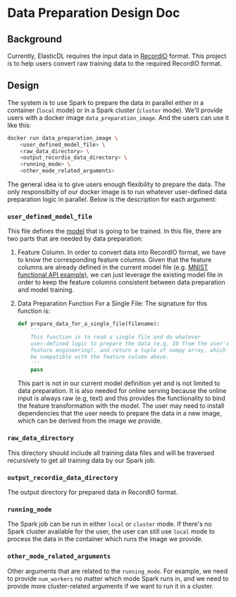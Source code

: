 
# Data Preparation Design Doc

## Background
Currently, ElasticDL requires the input data in [RecordIO]( https://github.com/elasticdl/recordio) format. This project is to help users convert raw training data to the required RecordIO format.

## Design
The system is to use Spark to prepare the data in parallel either in a container (`local` mode) or in a Spark cluster (`cluster` mode). We'll provide users with a docker image `data_preparation_image`. And the users can use it like this:
```bash
docker run data_preparation_image \
    <user_defined_model_file> \
    <raw_data_directory> \
    <output_recordio_data_directory> \
    <running_mode> \
    <other_mode_related_arguments>
```
The general idea is to give users enough flexibility to prepare the data. The only responsibilty of our docker image is to run whatever user-defined data preparation logic in parallel. Below is the description for each argument:


### `user_defined_model_file`

This file defines the [model](https://github.com/sql-machine-learning/elasticdl/blob/0b7d75fd5073802f33e192244283b86ccf2684e0/elasticdl/doc/model_building.md) that is going to be trained. In this file, there are two parts that are needed by data preparation:

1. Feature Column. In order to convert data into RecordIO format, we have to know the corresponding feature columns. Given that the feature columns are already defined in the current model file (e.g. [MNIST functional API example](https://github.com/sql-machine-learning/elasticdl/blob/0b7d75fd5073802f33e192244283b86ccf2684e0/elasticdl/python/examples/mnist_functional_api.py#L18-L24)), we can just leverage the existing model file in order to keep the feature columns consistent between data preparation and model training.

1. Data Preparation Function For a Single File: The signature for this function is:
    ```python
    def prepare_data_for_a_single_file(filename):
        '''
        This function is to read a single file and do whatever 
        user-defined logic to prepare the data (e.g, IO from the user's file system, 
        feature engineering), and return a tuple of numpy array, which should 
        be compatible with the feature column above.
        '''
        pass
    ```
    This part is not in our current model definition yet and is not limited to data preparation. It is also needed for online serving because the online input is always raw (e.g, text) and this provides the functionality to bind the feature transformation with the model. The user may need to install dependencies that the user needs to prepare the data in a new image, which can be derived from the image we provide.


### `raw_data_directory`
This directory should include all training data files and will be traversed recursively to get all training data by our Spark job.

### `output_recordio_data_directory`
The output directory for prepared data in RecordIO format.

### `running_mode`
The Spark job can be run in either `local` or `cluster` mode. If there's no Spark cluster available for the user, the user can still use `local` mode to process the data in the container which runs the image we provide.

### `other_mode_related_arguments`
Other arguments that are related to the `running_mode`. For example, we need to provide `num_workers` no matter which mode Spark runs in, and we need to provide more cluster-related arguments if we want to run it in a cluster.
